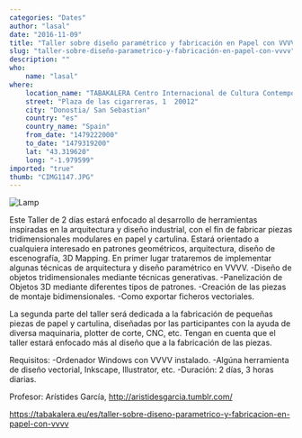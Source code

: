 ```yaml
---
categories: "Dates"
author: "lasal"
date: "2016-11-09"
title: "Taller sobre diseño paramétrico y fabricación en Papel con VVVV"
slug: "taller-sobre-diseño-parametrico-y-fabricación-en-papel-con-vvvv"
description: ""
who: 
    name: "lasal"
where: 
    location_name: "TABAKALERA Centro Internacional de Cultura Contemporánea"
    street: "Plaza de las cigarreras, 1  20012"
    city: "Donostia/ San Sebastian"
    country: "es"
    country_name: "Spain"
    from_date: "1479222000"
    to_date: "1479319200"
    lat: "43.319620"
    long: "-1.979599"
imported: "true"
thumb: "CIMG1147.JPG"
---
```



![Lamp](CIMG1147.JPG) 

Este Taller de 2 días estará enfocado al desarrollo de herramientas inspiradas en la arquitectura y diseño industrial, con el fin de fabricar piezas tridimensionales modulares en papel y cartulina.
Estará orientado a cualquiera interesado en patrones geométricos, arquitectura, diseño de escenografía, 3D Mapping.
En primer lugar trataremos de implementar algunas técnicas de arquitectura y diseño paramétrico en
VVVV.
-Diseño de objetos tridimensionales mediante técnicas generativas.
-Panelización de Objetos 3D mediante diferentes tipos de patrones.
-Creación de las piezas de montaje bidimensionales.
-Como exportar ficheros vectoriales.

La segunda parte del taller será dedicada a la fabricación de pequeñas piezas de papel y cartulina,
diseñadas por las participantes con la ayuda de diversa maquinaria, plotter de corte, CNC, etc.
Tengan en cuenta que el taller estará enfocado más al diseño que a la fabricación de las piezas.

Requisitos:
-Ordenador Windows con VVVV instalado.
-Algúna herramienta de diseño vectorial, Inkscape, Illustrator, etc.
-Duración: 2 días, 3 horas diarias.

Profesor: Arístides García,
http://aristidesgarcia.tumblr.com/

https://tabakalera.eu/es/taller-sobre-diseno-parametrico-y-fabricacion-en-papel-con-vvvv
